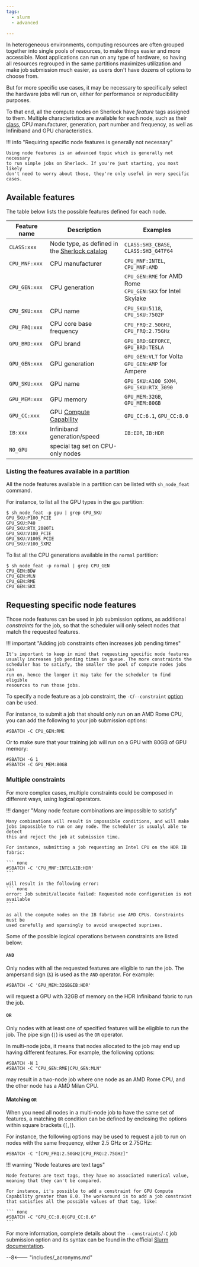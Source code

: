 ```yaml
---
tags:
  - slurm
  - advanced

---
```


In heterogeneous environments, computing resources are often grouped together
into single pools of resources, to make things easier and more accessible. Most
applications can run on any type of hardware, so having all resources regrouped
in the same partitions maximizes utilization and make job submission much
easier, as users don't have dozens of options to choose from.

But for more specific use cases, it may be necessary to specifically select
the hardware jobs will run on, either for performance or reproducibility
purposes.

To that end, all the compute nodes on Sherlock have _feature_ tags assigned to
them. Multiple characteristics are available for each node, such as their
[class][url_node-class], CPU manufacturer, generation, part number and
frequency, as well as Infiniband and GPU characteristics.

!!! info "Requiring specific node features is generally not necessary"

    Using node features is an advanced topic which is generally not necessary
    to run simple jobs on Sherlock. If you're just starting, you most likely
    don't need to worry about those, they're only useful in very specific
    cases.


## Available features

The table below lists the possible features defined for each node.

| Feature name  | Description | Examples |
| ------------- | ----------- | -------- |
| `CLASS:xxx`   | Node type, as defined in the [Sherlock catalog][url_catalog] | `CLASS:SH3_CBASE`, `CLASS:SH3_G4TF64` |
| `CPU_MNF:xxx` | CPU manufacturer | `CPU_MNF:INTEL`, `CPU_MNF:AMD` |
| `CPU_GEN:xxx` | CPU generation | `CPU_GEN:RME` for AMD Rome<br/>`CPU_GEN:SKX` for Intel Skylake|
| `CPU_SKU:xxx` | CPU name | `CPU_SKU:5118`, `CPU_SKU:7502P` |
| `CPU_FRQ:xxx` | CPU core base frequency | `CPU_FRQ:2.50GHz`, `CPU_FRQ:2.75GHz` |
| `GPU_BRD:xxx` | GPU brand | `GPU_BRD:GEFORCE`, `GPU_BRD:TESLA` |
| `GPU_GEN:xxx` | GPU generation | `GPU_GEN:VLT` for Volta<br/>`GPU_GEN:AMP` for Ampere |
| `GPU_SKU:xxx` | GPU name | `GPU_SKU:A100_SXM4`, `GPU_SKU:RTX_3090` |
| `GPU_MEM:xxx` | GPU memory | `GPU_MEM:32GB`, `GPU_MEM:80GB` |
| `GPU_CC:xxx`  | GPU [Compute Capability][url_gpu_cc] | `GPU_CC:6.1`, `GPU_CC:8.0` |
| `IB:xxx`      | Infiniband generation/speed | `IB:EDR`, `IB:HDR` |
| `NO_GPU`      | special tag set on CPU-only nodes |


### Listing the features available in a partition

All the node features available in a partition can be listed with
`sh_node_feat` command.

For instance, to list all the GPU types in the `gpu` partition:

``` none
$ sh_node_feat -p gpu | grep GPU_SKU
GPU_SKU:P100_PCIE
GPU_SKU:P40
GPU_SKU:RTX_2080Ti
GPU_SKU:V100_PCIE
GPU_SKU:V100S_PCIE
GPU_SKU:V100_SXM2
```

To list all the CPU generations available in the `normal` partition:

``` none
$ sh_node_feat -p normal | grep CPU_GEN
CPU_GEN:BDW
CPU_GEN:MLN
CPU_GEN:RME
CPU_GEN:SKX
```



## Requesting specific node features

Those node features can be used in job submission options, as additional
_constraints_ for the job, so that the scheduler will only select nodes that
match the requested features.

!!! important "Adding job constraints often increases job pending times"

    It's important to keep in mind that requesting specific node features
    usually increases job pending times in queue. The more constraints the
    scheduler has to satisfy, the smaller the pool of compute nodes jobs can
    run on. hence the longer it may take for the scheduler to find eligible
    resources to run those jobs.

To specify a node feature as a job constraint, the `-C`/`--constraint`
[option][url_constraints_doc] can be used.

For instance, to submit a job that should only run on an AMD Rome CPU, you can
add the following to your job submission options:

``` none
#SBATCH -C CPU_GEN:RME
```

Or to make sure that your training job will run on a GPU with 80GB of GPU
memory:

``` none
#SBATCH -G 1
#SBATCH -C GPU_MEM:80GB
```

### Multiple constraints

For more complex cases, multiple constraints could be composed in different
ways, using logical operators.

!!! danger "Many node feature combinations are impossible to satisfy"

    Many combinations will result in impossible conditions, and will make
    jobs impossible to run on any node. The scheduler is usualyl able to detect
    this and reject the job at submission time.

    For instance, submitting a job requesting an Intel CPU on the HDR IB
    fabric:

    ``` none
    #SBATCH -C 'CPU_MNF:INTEL&IB:HDR'
    ```

    will result in the following error:
    ``` none
    error: Job submit/allocate failed: Requested node configuration is not available
    ```

    as all the compute nodes on the IB fabric use AMD CPUs. Constraints must be
    used carefully and sparsingly to avoid unexpected suprises.



Some of the possible logical operations between constraints are listed below:

#### `AND`

Only nodes with all the requested features are eligible to run the job. The
ampersand sign (`&`) is used as the `AND` operator. For example:

``` none
#SBATCH -C 'GPU_MEM:32GB&IB:HDR'
```

will request a GPU with 32GB of memory on the HDR Infiniband fabric to run the
job.


#### `OR`

Only nodes with at least one of specified features will be eligible to run
the job. The pipe sign (`|`) is used as the `OR` operator.

In multi-node jobs, it means that nodes allocated to the job may end up having
different features.  For example, the following options:

``` none
#SBATCH -N 1
#SBATCH -C "CPU_GEN:RME|CPU_GEN:MLN"
```

may result in a two-node job where one node as an AMD Rome CPU, and the other
node has a AMD Milan CPU.


#### Matching `OR`

When you need all nodes in a multi-node job to have the same set of features, a
matching `OR` condition can be defined by enclosing the options within square
brackets (`[`,`]`).

For instance, the following options may be used to request a job to run on
nodes with the same frequency, either 2.5 GHz or 2.75GHz:

``` none
#SBATCH -C "[CPU_FRQ:2.50GHz|CPU_FRQ:2.75GHz]"
```

!!! warning "Node features are text tags"

    Node features are text tags, they have no associated numerical value,
    meaning that they can't be compared.

    For instance, it's possible to add a constraint for GPU Compute
    Capability greater than 8.0. The workaround is to add a job constraint
    that satisfies all the possible values of that tag, like:

    ``` none
    #SBATCH -C "GPU_CC:8.0|GPU_CC:8.6"
    ```



For more information, complete details about the `--constraints`/`-C` job
submission option and its syntax can be found in the official [Slurm
documentation][url_constraints_doc].





--8<--- "includes/_acronyms.md"

[url_node-class]:       ../orders.md#configurations
[url_catalog]:          //www.sherlock.stanford.edu/catalog
[url_gpu_cc]:           //developer.nvidia.com/cuda-gpus
[url_constraints_doc]:  //slurm.schedmd.com/sbatch.html#OPT_constraint
